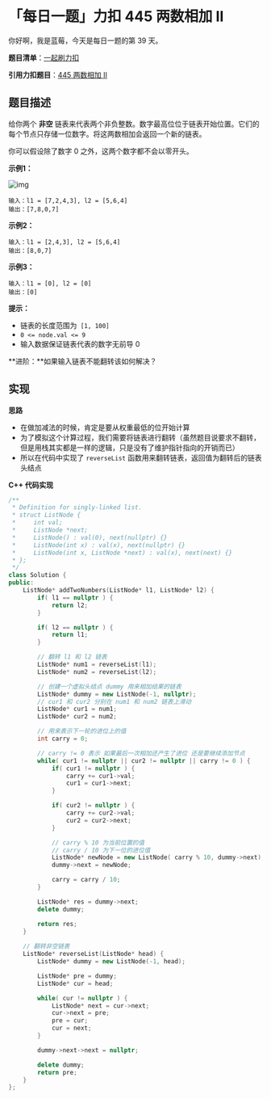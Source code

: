 # 「每日一题」力扣 445 两数相加 II

你好啊，我是蓝莓，今天是每日一题的第 39 天。

**题目清单**：[一起刷力扣](https://blueberry-universe.cn/lc/index.html)

**引用力扣题目**：[445 两数相加 II](https://leetcode.cn/problems/power-of-two/description/)





## 题目描述

给你两个 **非空** 链表来代表两个非负整数。数字最高位位于链表开始位置。它们的每个节点只存储一位数字。将这两数相加会返回一个新的链表。

你可以假设除了数字 0 之外，这两个数字都不会以零开头。

 

**示例1：**

![img](https://pic.leetcode-cn.com/1626420025-fZfzMX-image.png)

```
输入：l1 = [7,2,4,3], l2 = [5,6,4]
输出：[7,8,0,7]
```

**示例2：**

```
输入：l1 = [2,4,3], l2 = [5,6,4]
输出：[8,0,7]
```

**示例3：**

```
输入：l1 = [0], l2 = [0]
输出：[0]
```

 

**提示：**

- 链表的长度范围为` [1, 100]`
- `0 <= node.val <= 9`
- 输入数据保证链表代表的数字无前导 0

 

**进阶：**如果输入链表不能翻转该如何解决？





## 实现

**思路**

- 在做加减法的时候，肯定是要从权重最低的位开始计算
- 为了模拟这个计算过程，我们需要将链表进行翻转（虽然题目说要求不翻转，但是用栈其实都是一样的逻辑，只是没有了维护指针指向的开销而已）
- 所以在代码中实现了 `reverseList` 函数用来翻转链表，返回值为翻转后的链表头结点





**C++ 代码实现**

```c++
/**
 * Definition for singly-linked list.
 * struct ListNode {
 *     int val;
 *     ListNode *next;
 *     ListNode() : val(0), next(nullptr) {}
 *     ListNode(int x) : val(x), next(nullptr) {}
 *     ListNode(int x, ListNode *next) : val(x), next(next) {}
 * };
 */
class Solution {
public:
    ListNode* addTwoNumbers(ListNode* l1, ListNode* l2) {
        if( l1 == nullptr ) {
            return l2;
        }

        if( l2 == nullptr ) {
            return l1;
        }

        // 翻转 l1 和 l2 链表
        ListNode* num1 = reverseList(l1);
        ListNode* num2 = reverseList(l2);

        // 创建一个虚拟头结点 dummy 用来相加结果的链表
        ListNode* dummy = new ListNode(-1, nullptr);
        // cur1 和 cur2 分别在 num1 和 num2 链表上滑动
        ListNode* cur1 = num1;
        ListNode* cur2 = num2;

        // 用来表示下一轮的进位上的值
        int carry = 0;

        // carry != 0 表示 如果最后一次相加还产生了进位 还是要继续添加节点
        while( cur1 != nullptr || cur2 != nullptr || carry != 0 ) {
            if( cur1 != nullptr ) {
                carry += cur1->val;
                cur1 = cur1->next;
            }

            if( cur2 != nullptr ) {
                carry += cur2->val;
                cur2 = cur2->next;
            }

            // carry % 10 为当前位置的值
            // carry / 10 为下一位的进位值
            ListNode* newNode = new ListNode( carry % 10, dummy->next);
            dummy->next = newNode;

            carry = carry / 10;
        }

        ListNode* res = dummy->next;
        delete dummy;

        return res;
    }
    
    // 翻转非空链表
    ListNode* reverseList(ListNode* head) {
        ListNode* dummy = new ListNode(-1, head);

        ListNode* pre = dummy;
        ListNode* cur = head;

        while( cur != nullptr ) {
            ListNode* next = cur->next;
            cur->next = pre;
            pre = cur;
            cur = next;
        }

        dummy->next->next = nullptr;

        delete dummy;
        return pre;
    }
};
```

